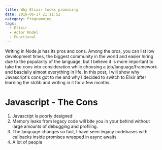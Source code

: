 ```yaml
---
title: Why Elixir looks promising
date: 2019-06-17 21:11:52
category: Programming
tags: 
  - Elixir
  - Actor Model
  - Functional
---
```

Writing in Node.js has its pros and cons. Among the pros, you can list low development times, the biggest community in the world and easier hiring due to the popularity of the language, but I believe it is more important to take the cons into consideration while choosing a job/language/framework and bascially almost everything in life. In this post, I will show why Javascript's cons got to me and why I decided to switch to Elixir after learning the stdlib and writing in it for a few months.

# Javascript - The Cons 
  1. Javascript is poorly designed
  2. Memory leaks from legacy code will bite you in your behind without large amounts of debugging and profiling.
  3. The language changes so fast, I have seen legacy codebases with callbacks inside promises wrapped in async awaits
  4. A lot of people 